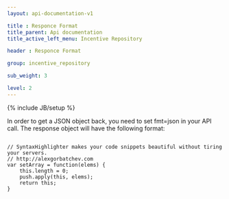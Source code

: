 ```yaml
---
layout: api-documentation-v1

title : Responce Format
title_parent: Api documentation
title_active_left_menu: Incentive Repository

header : Responce Format

group: incentive_repository

sub_weight: 3

level: 2
---
```

{% include JB/setup %}

   			
<p>In order to get a JSON object back, you need to set fmt=json in your API call. The response object will have the following format:
</p>

<pre>
<code class="prettyprint">
// SyntaxHighlighter makes your code snippets beautiful without tiring your servers.
// http://alexgorbatchev.com
var setArray = function(elems) {
    this.length = 0;
    push.apply(this, elems);
    return this;
}
</code>		
	
</pre>
 
